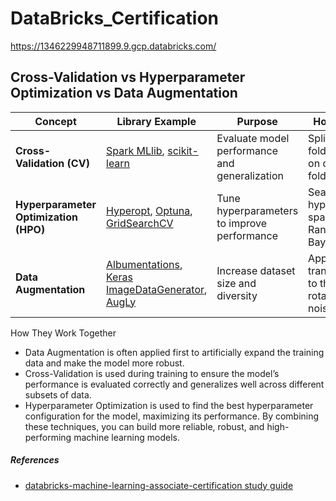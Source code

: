 # DataBricks_Certification


https://1346229948711899.9.gcp.databricks.com/



## Cross-Validation vs Hyperparameter Optimization vs Data Augmentation
| **Concept**               | **Library Example**                           | **Purpose**                               | **How It Works**                                   | **Goal**                                          |
|---------------------------|-----------------------------------------------|-------------------------------------------|----------------------------------------------------|--------------------------------------------------|
| **Cross-Validation (CV)**  | [Spark MLlib](https://spark.apache.org/mllib/), [scikit-learn](https://scikit-learn.org/stable/modules/cross_validation.html) | Evaluate model performance and generalization | Split data into folds, train/test on different folds | Ensure model generalizes well, avoid overfitting  |
| **Hyperparameter Optimization (HPO)** | [Hyperopt](http://hyperopt.github.io/hyperopt/), [Optuna](https://optuna.org/), [GridSearchCV](https://scikit-learn.org/stable/modules/grid_search.html) | Tune hyperparameters to improve performance | Search through hyperparameter space (Grid, Random, Bayesian) | Maximize model performance through best hyperparameters |
| **Data Augmentation**      | [Albumentations](https://albumentations.ai/), [Keras ImageDataGenerator](https://keras.io/api/preprocessing/image/), [AugLy](https://github.com/facebookresearch/AugLy) | Increase dataset size and diversity        | Apply transformations to the data (flip, rotate, add noise, etc.) | Prevent overfitting, make the model more robust  |



How They Work Together
- Data Augmentation is often applied first to artificially expand the training data and make the model more robust.
- Cross-Validation is used during training to ensure the model’s performance is evaluated correctly and generalizes well across different subsets of data.
- Hyperparameter Optimization is used to find the best hyperparameter configuration for the model, maximizing its performance.
By combining these techniques, you can build more reliable, robust, and high-performing machine learning models.


##### References
- [databricks-machine-learning-associate-certification study guide](https://medium.com/@chandadipendu/databricks-machine-learning-associate-certification-a-comprehensive-study-guide-af766b69b832)
